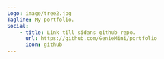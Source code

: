 ```yaml
---
Logo: image/tree2.jpg
Tagline: My portfolio.
Social:
    - title: Link till sidans github repo.
      url: https://github.com/GenieMini/portfolio
      icon: github
---
```

